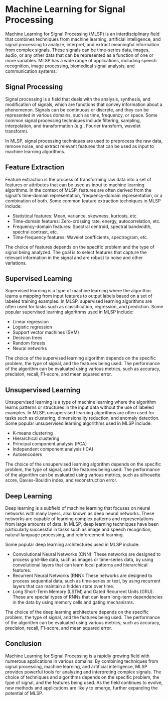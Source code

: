 # Machine Learning for Signal Processing

Machine Learning for Signal Processing (MLSP) is an interdisciplinary field that combines techniques from machine learning, artificial intelligence, and signal processing to analyze, interpret, and extract meaningful information from complex signals. These signals can be time-series data, images, audio, or any other data that can be represented as a function of one or more variables. MLSP has a wide range of applications, including speech recognition, image processing, biomedical signal analysis, and communication systems.

## Signal Processing

Signal processing is a field that deals with the analysis, synthesis, and modification of signals, which are functions that convey information about a phenomenon. Signals can be continuous or discrete, and they can be represented in various domains, such as time, frequency, or space. Some common signal processing techniques include filtering, sampling, interpolation, and transformation (e.g., Fourier transform, wavelet transform).

In MLSP, signal processing techniques are used to preprocess the raw data, remove noise, and extract relevant features that can be used as input to machine learning algorithms.

## Feature Extraction

Feature extraction is the process of transforming raw data into a set of features or attributes that can be used as input to machine learning algorithms. In the context of MLSP, features are often derived from the signal's time-domain representation, frequency-domain representation, or a combination of both. Some common feature extraction techniques in MLSP include:

- Statistical features: Mean, variance, skewness, kurtosis, etc.
- Time-domain features: Zero-crossing rate, energy, autocorrelation, etc.
- Frequency-domain features: Spectral centroid, spectral bandwidth, spectral contrast, etc.
- Time-frequency features: Wavelet coefficients, spectrogram, etc.

The choice of features depends on the specific problem and the type of signal being analyzed. The goal is to select features that capture the relevant information in the signal and are robust to noise and other variations.

## Supervised Learning

Supervised learning is a type of machine learning where the algorithm learns a mapping from input features to output labels based on a set of labeled training examples. In MLSP, supervised learning algorithms are often used for tasks such as classification, regression, and prediction. Some popular supervised learning algorithms used in MLSP include:

- Linear regression
- Logistic regression
- Support vector machines (SVM)
- Decision trees
- Random forests
- Neural networks

The choice of the supervised learning algorithm depends on the specific problem, the type of signal, and the features being used. The performance of the algorithm can be evaluated using various metrics, such as accuracy, precision, recall, F1-score, and mean squared error.

## Unsupervised Learning

Unsupervised learning is a type of machine learning where the algorithm learns patterns or structures in the input data without the use of labeled examples. In MLSP, unsupervised learning algorithms are often used for tasks such as clustering, dimensionality reduction, and anomaly detection. Some popular unsupervised learning algorithms used in MLSP include:

- K-means clustering
- Hierarchical clustering
- Principal component analysis (PCA)
- Independent component analysis (ICA)
- Autoencoders

The choice of the unsupervised learning algorithm depends on the specific problem, the type of signal, and the features being used. The performance of the algorithm can be evaluated using various metrics, such as silhouette score, Davies-Bouldin index, and reconstruction error.

## Deep Learning

Deep learning is a subfield of machine learning that focuses on neural networks with many layers, also known as deep neural networks. These networks are capable of learning complex patterns and representations from large amounts of data. In MLSP, deep learning techniques have been particularly successful in tasks such as image and speech recognition, natural language processing, and reinforcement learning.

Some popular deep learning architectures used in MLSP include:

- Convolutional Neural Networks (CNN): These networks are designed to process grid-like data, such as images or time-series data, by using convolutional layers that can learn local patterns and hierarchical features.
- Recurrent Neural Networks (RNN): These networks are designed to process sequential data, such as time-series or text, by using recurrent layers that can maintain a hidden state over time.
- Long Short-Term Memory (LSTM) and Gated Recurrent Units (GRU): These are special types of RNNs that can learn long-term dependencies in the data by using memory cells and gating mechanisms.

The choice of the deep learning architecture depends on the specific problem, the type of signal, and the features being used. The performance of the algorithm can be evaluated using various metrics, such as accuracy, precision, recall, F1-score, and mean squared error.

## Conclusion

Machine Learning for Signal Processing is a rapidly growing field with numerous applications in various domains. By combining techniques from signal processing, machine learning, and artificial intelligence, MLSP provides powerful tools for analyzing and interpreting complex signals. The choice of techniques and algorithms depends on the specific problem, the type of signal, and the features being used. As the field continues to evolve, new methods and applications are likely to emerge, further expanding the potential of MLSP.
